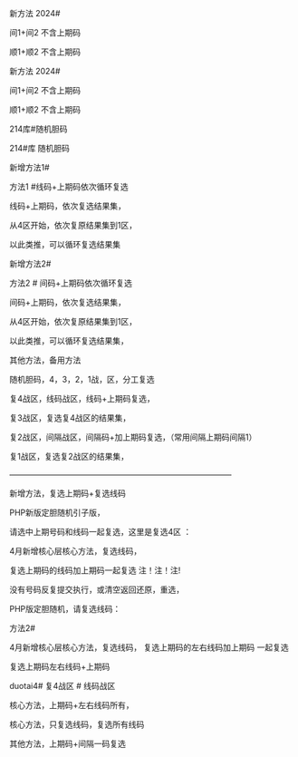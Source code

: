 新方法     2024#

间1+间2   不含上期码

顺1+顺2     不含上期码


新方法   2024#

间1+间2   不含上期码

顺1+顺2     不含上期码




214库#随机胆码



214#库 随机胆码

新增方法1#

方法1 #线码+上期码依次循环复选

线码+上期码，依次复选结果集，

从4区开始，依次复原结果集到1区，

以此类推，可以循环复选结果集

新增方法2#

方法2 # 间码+上期码依次循环复选

间码+上期码，依次复选结果集，

从4区开始，依次复原结果集到1区，

以此类推，可以循环复选结果集，



其他方法，备用方法


随机胆码，4，3，2，1战，区，分工复选

复4战区，线码战区，线码+上期码复选，

复3战区，复选复4战区的结果集，

复2战区，间隔战区，间隔码+加上期码复选，（常用间隔上期码间隔1）


复1战区，复选复2战区的结果集，


————————————————————————————


新增方法，复选上期码+复选线码

PHP新版定胆随机引子版， 

请选中上期号码和线码一起复选，这里是复选4区 ：

4月新增核心层核心方法，复选线码， 

复选上期码的线码加上期码一起复选
注！注！注!

没有号码反复提交执行，或清空返回还原，重选，

PHP版定胆随机，请复选线码：

方法2#

4月新增核心层核心方法，复选线码， 复选上期码的左右线码加上期码 一起复选

复选上期码左右线码+上期码

duotai4# 复4战区 # 线码战区


核心方法，上期码+左右线码所有，

核心方法，只复选线码，复选所有线码

其他方法，上期码+间隔一码复选













